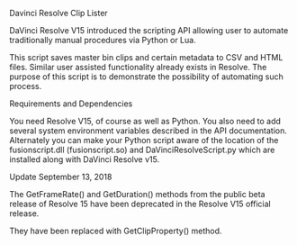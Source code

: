Davinci Resolve Clip Lister

DaVinci Resolve V15 introduced the scripting API allowing user to automate traditionally manual procedures via Python or Lua.

This script saves master bin clips and certain metadata to CSV and HTML files. Similar user assisted functionality already exists in Resolve. The purpose of this script is to demonstrate the possibility of automating such process.

Requirements and Dependencies

You need Resolve V15, of course as well as Python. You also need to add several system environment variables described in the API documentation. Alternately you can make your Python script aware of the location of the fusionscript.dll (fusionscript.so) and DaVinciResolveScript.py which are installed along with DaVinci Resolve v15.

Update September 13, 2018

The GetFrameRate() and GetDuration() methods from the public beta release of Resolve 15 have been deprecated in the Resolve V15 official release.

They have been replaced with GetClipProperty() method.
